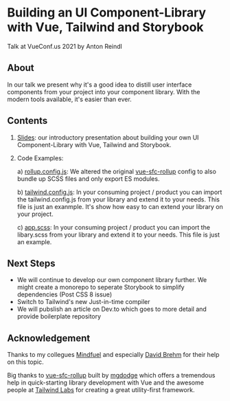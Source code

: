 # Building an UI Component-Library with Vue, Tailwind and Storybook

Talk at VueConf.us 2021 by Anton Reindl

## About

In our talk we present why it's a good idea to distill user interface components from your project into your component library. With the modern tools available, it's easier than ever.

## Contents

1. [Slides](): our introductory presentation about building your own UI Component-Library with Vue, Tailwind and Storybook.

2. Code Examples:

   a) [rollup.config.js](https://github.com/areindl/vueconf-build-a-component-library/blob/main/examples/rollup.config.js): We altered the original [vue-sfc-rollup](https://github.com/team-innovation/vue-sfc-rollup) config to also bundle up SCSS files and only export ES modules.

   b) [tailwind.config.js](https://github.com/areindl/vueconf-build-a-component-library/blob/main/examples/tailwind.config.js): In your consuming project / product you can import the tailwind.config.js from your library and extend it to your needs. This file is just an exanmple. It's show how easy to can extend your library on your project.

   c) [app.scss](https://github.com/areindl/vueconf-build-a-component-library/blob/main/examples/app.scss): In your consuming project / product you can import the libary.scss from your library and extend it to your needs. This file is just an example.

## Next Steps

- We will continue to develop our own component library further. We might create a monorepo to seperate Storybook to simplify dependencies (Post CSS 8 issue)
- Switch to Tailwind's new Just-in-time compiler
- We will pubslish an article on Dev.to which goes to more detail and provide boilerplate repository

## Acknowledgement

Thanks to my collegues [Mindfuel](htttps://mindfuel.ai) and especially [David Brehm](https://github.com/David-Brehm) for their help on this topic.

Big thanks to [vue-sfc-rollup](https://github.com/team-innovation/vue-sfc-rollup) built by [mgdodge](https://github.com/mgdodge) which offers a tremendous help in quick-starting library development with Vue and the awesome people at [Tailwind Labs](https://tailwindcss.com) for creating a great utility-first framework.
